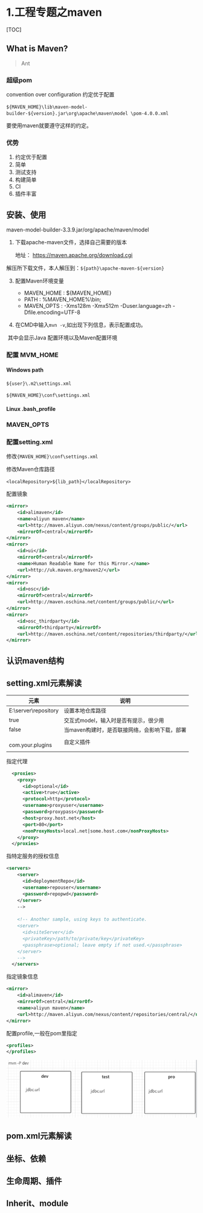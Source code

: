 # 1.工程专题之maven

[TOC]

## What is Maven?

> Ant

### 超级pom

convention over configuration 约定优于配置

`${MAVEN_HOME}\lib\maven-model-builder-${version}.jar\org\apache\maven\model \pom-4.0.0.xml`

要使用maven就要遵守这样的约定。

### 优势

1. 约定优于配置
2. 简单
3. 测试支持
4. 构建简单
5. CI
6. 插件丰富

## 安装、使用


maven-model-builder-3.3.9.jar/org/apache/maven/model 

1. 下载apache-maven文件，选择自己需要的版本

   地址： https://maven.apache.org/download.cgi

​       解压所下载文件，本人解压到：`${path}\apache-maven-${version}`

3. 配置Maven环境变量
   * MAVEN_HOME : ${MAVEN_HOME}
   * PATH : %MAVEN_HOME%\bin;
   * MAVEN_OPTS : -Xms128m -Xmx512m -Duser.language=zh -Dfile.encoding=UTF-8

4. 在CMD中输入`mvn -v`,如出现下列信息，表示配置成功。

​        其中会显示Java 配置环境以及Maven配置环境

### 配置  MVM_HOME

#### Windows  path 

`${user}\.m2\settings.xml`

`${MAVEN_HOME}\conf\settings.xml`

#### Linux  .bash_profile

### MAVEN_OPTS

### 配置setting.xml

‪修改`{MAVEN_HOME}\conf\settings.xml`

修改Maven仓库路径

 `<localRepository>${lib_path}</localRepository>`

配置镜象

```xml
<mirror>  
    <id>alimaven</id>  
    <name>aliyun maven</name>  
    <url>http://maven.aliyun.com/nexus/content/groups/public/</url>  
    <mirrorOf>central</mirrorOf>          
</mirror> 
<mirror>
    <id>ui</id>
    <mirrorOf>central</mirrorOf>
    <name>Human Readable Name for this Mirror.</name>
    <url>http://uk.maven.org/maven2/</url>
</mirror>
<mirror>
    <id>osc</id>
    <mirrorOf>central</mirrorOf>
    <url>http://maven.oschina.net/content/groups/public/</url>
</mirror>
<mirror>
    <id>osc_thirdparty</id>
    <mirrorOf>thirdparty</mirrorOf>
    <url>http://maven.oschina.net/content/repositories/thirdparty/</url>
</mirror>
```

## 认识maven结构

## setting.xml元素解读

| 元素                                                         | 说明                                          |
| ------------------------------------------------------------ | --------------------------------------------- |
| <localRepository>E:\server\repository</localRepository>      | 设置本地仓库路径                              |
| <interactiveMode>true</interactiveMode>                      | 交互式model，输入时是否有提示，很少用         |
| <offline>false</offline>                                     | 当maven构建时，是否联接网络，会影响下载，部署 |
| <pluginGroups><br/><pluginGroup>com.your.plugins</pluginGroup><br/></pluginGroups> | 自定义插件                                    |
|                                                              |                                               |

指定代理

```xml
  <proxies>
    <proxy>
      <id>optional</id>
      <active>true</active>
      <protocol>http</protocol>
      <username>proxyuser</username>
      <password>proxypass</password>
      <host>proxy.host.net</host>
      <port>80</port>
      <nonProxyHosts>local.net|some.host.com</nonProxyHosts>
    </proxy>
  </proxies>
```

指特定服务的授权信息

```xml
<servers>
    <server>
      <id>deploymentRepo</id>
      <username>repouser</username>
      <password>repopwd</password>
    </server>
    -->

    <!-- Another sample, using keys to authenticate.
    <server>
      <id>siteServer</id>
      <privateKey>/path/to/private/key</privateKey>
      <passphrase>optional; leave empty if not used.</passphrase>
    </server>
    -->
  </servers>
```

指定镜象信息

```   xml
<mirror>
    <id>alimaven</id>
    <mirrorOf>central</mirrorOf>
    <name>aliyun maven</name>
    <url>http://maven.aliyun.com/nexus/content/repositories/central/</url>
</mirror>
```

配置profile,一般在pom里指定

```xml
<profiles>
</profiles>
```

![1565567476374](img/profile.png)

## pom.xml元素解读

## 坐标、依赖

## 生命周期、插件

## Inherit、module

